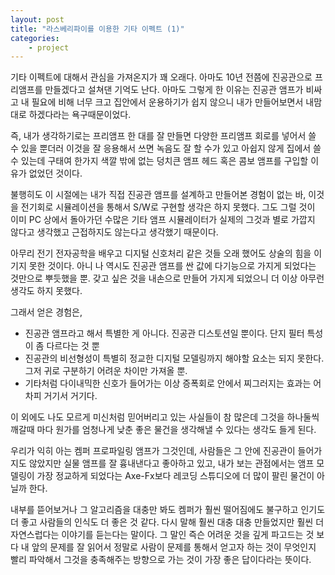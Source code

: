 ```yaml
---
layout: post
title: "라스베리파이를 이용한 기타 이펙트 (1)"
categories:
    - project
---
```


기타 이펙트에 대해서 관심을 가져온지가 꽤 오래다. 아마도 10년 전쯤에 진공관으로 프리앰프를 만들겠다고 설쳐댄 기억도 난다. 아마도 그렇게 한 이유는 진공관 앰프가 비싸고 내 필요에 비해 너무 크고 집안에서 운용하기가 쉽지 않으니 내가 만들어보면서 내맘대로 하겠다라는 욕구때문이었다. 

즉, 내가 생각하기로는 프리앰프 한 대를 잘 만들면 다양한 프리앰프 회로를 넣어서 쓸 수 있을 뿐더러 이것을 잘 응용해서 쓰면 녹음도 잘 할 수가 있고 아쉽지 않게 집에서 쓸 수 있는데 구태여 한가지 색깔 밖에 없는 덩치큰 앰프 헤드 혹은 콤보 앰프를 구입할 이유가 없었던 것이다.

불행히도 이 시절에는 내가 직접 진공관 앰프를 설계하고 만들어본 경험이 없는 바, 이것을 전기회로 시뮬레이션을 통해서 S/W로 구현할 생각은 하지 못했다. 그도 그럴 것이 이미 PC 상에서 돌아가던 수많은 기타 앰프 시뮬레이터가 실제의 그것과 별로 가깝지 않다고 생각했고 근접하지도 않는다고 생각했기 때문이다.

아무리 전기 전자공학을 배우고 디지털 신호처리 같은 것들 오래 했어도 상술의 힘을 이기지 못한 것이다. 아니 나 역시도 진공관 앰프를 싼 값에 다기능으로 가지게 되었다는 것만으로 뿌듯했을 뿐. 갖고 싶은 것을 내손으로 만들어 가지게 되었으니 더 이상 아무런 생각도 하지 못했다.

그래서 얻은 경험은,
- 진공관 앰프라고 해서 특별한 게 아니다. 진공관 디스토션일 뿐이다. 단지 필터 특성이 좀 다르다는 것 뿐
- 진공관의 비선형성이 특별히 정교한 디지털 모델링까지 해야할 요소는 되지 못한다. 그저 귀로 구분하기 어려운 차이만 가져올 뿐. 
- 기타처럼 다이내믹한 신호가 들어가는 이상 증폭회로 안에서 찌그러지는 효과는 어차피 거기서 거기다. 

이 외에도 나도 모르게 미신처럼 믿어버리고 있는 사실들이 참 많은데 그것을 하나둘씩 깨갈때 마다 원가를 엄청나게 낮춘 좋은 물건을 생각해낼 수 있다는 생각도 들게 된다.

우리가 익히 아는 켐퍼 프로파일링 앰프가 그것인데, 사람들은 그 안에 진공관이 들어가지도 않았지만 실물 앰프를 잘 흉내낸다고 좋아하고 있고, 내가 보는 관점에서는 앰프 모델링이 가장 정교하게 되었다는 Axe-Fx보다 레코딩 스튜디오에 더 많이 팔린 물건이 아닐까 한다.

내부를 뜯어보거나 그 알고리즘을 대충만 봐도 켐퍼가 훨씬 떨어짐에도 불구하고 인기도 더 좋고 사람들의 인식도 더 좋은 것 같다. 다시 말해 훨씬 대충 대충 만들었지만 훨씬 더 자연스럽다는 이야기를 듣는다는 말이다. 그 말인 즉슨 어려운 것을 깊게 파고드는 것 보다 내 앞의 문제를 잘 읽어서 정말로 사람이 문제를 통해서 얻고자 하는 것이 무엇인지 빨리 파악해서 그것을 충족해주는 방향으로 가는 것이 가장 좋은 답이다라는 뜻이다.
